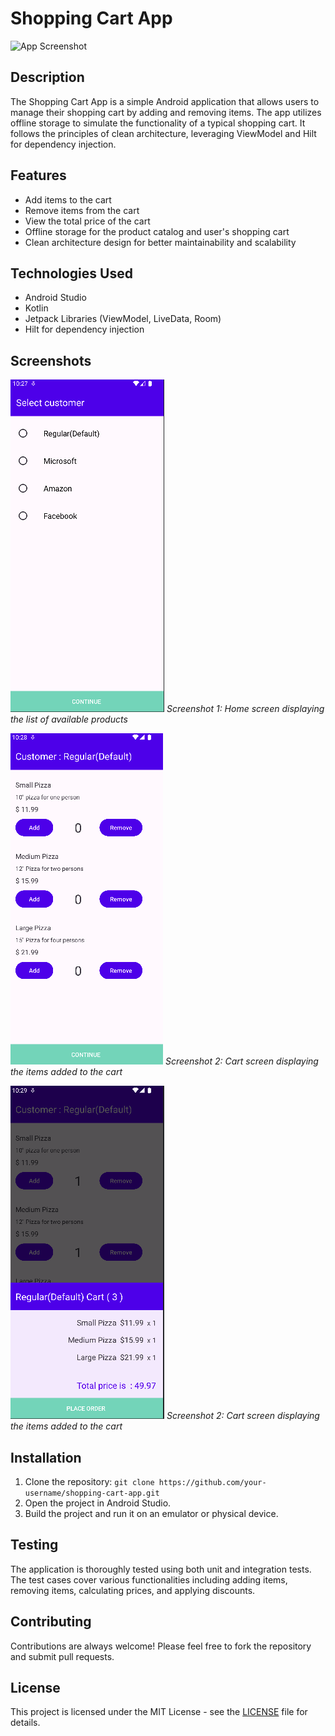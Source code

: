 # Shopping Cart App

![App Screenshot](screenshot.png)

## Description

The Shopping Cart App is a simple Android application that allows users to manage their shopping cart by adding and removing items. The app utilizes offline storage to simulate the functionality of a typical shopping cart. It follows the principles of clean architecture, leveraging ViewModel and Hilt for dependency injection.

## Features

- Add items to the cart
- Remove items from the cart
- View the total price of the cart
- Offline storage for the product catalog and user's shopping cart
- Clean architecture design for better maintainability and scalability

## Technologies Used

- Android Studio
- Kotlin
- Jetpack Libraries (ViewModel, LiveData, Room)
- Hilt for dependency injection

## Screenshots

![Screenshot 1](screenshots/user_selection_ss.png)
*Screenshot 1: Home screen displaying the list of available products*

![Screenshot 2](screenshots/product_list_ss.png)
*Screenshot 2: Cart screen displaying the items added to the cart*

![Screenshot 3](screenshots/cart_ss.png)
*Screenshot 2: Cart screen displaying the items added to the cart*


## Installation

1. Clone the repository: `git clone https://github.com/your-username/shopping-cart-app.git`
2. Open the project in Android Studio.
3. Build the project and run it on an emulator or physical device.

## Testing

The application is thoroughly tested using both unit and integration tests. The test cases cover various functionalities including adding items, removing items, calculating prices, and applying discounts.

## Contributing

Contributions are always welcome! Please feel free to fork the repository and submit pull requests.

## License

This project is licensed under the MIT License - see the [LICENSE](LICENSE) file for details.

